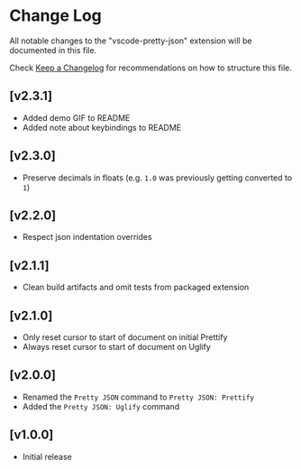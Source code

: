 # Change Log

All notable changes to the "vscode-pretty-json" extension will be documented in this file.

Check [Keep a Changelog](http://keepachangelog.com/) for recommendations on how to structure this file.

## [v2.3.1]

- Added demo GIF to README
- Added note about keybindings to README

## [v2.3.0]

- Preserve decimals in floats (e.g. `1.0` was previously getting converted to `1`)

## [v2.2.0]

- Respect json indentation overrides

## [v2.1.1]

- Clean build artifacts and omit tests from packaged extension

## [v2.1.0]

- Only reset cursor to start of document on initial Prettify
- Always reset cursor to start of document on Uglify

## [v2.0.0]

- Renamed the `Pretty JSON` command to `Pretty JSON: Prettify`
- Added the `Pretty JSON: Uglify` command

## [v1.0.0]

- Initial release
